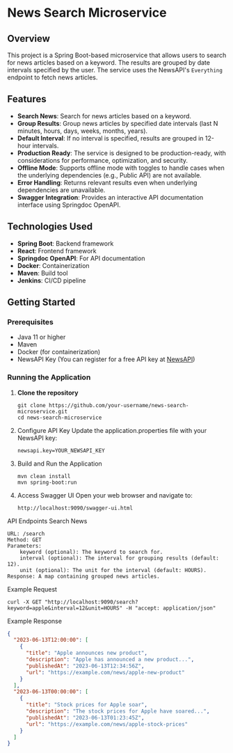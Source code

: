 # News Search Microservice

## Overview

This project is a Spring Boot-based microservice that allows users to search for news articles based on a keyword. The results are grouped by date intervals specified by the user. The service uses the NewsAPI's `Everything` endpoint to fetch news articles.

## Features

- **Search News**: Search for news articles based on a keyword.
- **Group Results**: Group news articles by specified date intervals (last N minutes, hours, days, weeks, months, years).
- **Default Interval**: If no interval is specified, results are grouped in 12-hour intervals.
- **Production Ready**: The service is designed to be production-ready, with considerations for performance, optimization, and security.
- **Offline Mode**: Supports offline mode with toggles to handle cases when the underlying dependencies (e.g., Public API) are not available.
- **Error Handling**: Returns relevant results even when underlying dependencies are unavailable.
- **Swagger Integration**: Provides an interactive API documentation interface using Springdoc OpenAPI.

## Technologies Used

- **Spring Boot**: Backend framework
- **React**: Frontend framework
- **Springdoc OpenAPI**: For API documentation
- **Docker**: Containerization
- **Maven**: Build tool
- **Jenkins**: CI/CD pipeline

## Getting Started

### Prerequisites

- Java 11 or higher
- Maven
- Docker (for containerization)
- NewsAPI Key (You can register for a free API key at [NewsAPI](https://newsapi.org/))

### Running the Application

1. **Clone the repository**
   ```
   git clone https://github.com/your-username/news-search-microservice.git
   cd news-search-microservice
2. Configure API Key
   Update the application.properties file with your NewsAPI key:
    ```
    newsapi.key=YOUR_NEWSAPI_KEY
    ```
3. Build and Run the Application
    ```
   mvn clean install
   mvn spring-boot:run
   ```
4. Access Swagger UI
   Open your web browser and navigate to:
    ```
    http://localhost:9090/swagger-ui.html
    ```
API Endpoints
Search News

    URL: /search
    Method: GET
    Parameters:
        keyword (optional): The keyword to search for.
        interval (optional): The interval for grouping results (default: 12).
        unit (optional): The unit for the interval (default: HOURS).
    Response: A map containing grouped news articles.

Example Request
```
curl -X GET "http://localhost:9090/search?keyword=apple&interval=12&unit=HOURS" -H "accept: application/json"
```
Example Response
```json
{
  "2023-06-13T12:00:00": [
    {
      "title": "Apple announces new product",
      "description": "Apple has announced a new product...",
      "publishedAt": "2023-06-13T12:34:56Z",
      "url": "https://example.com/news/apple-new-product"
    }
  ],
  "2023-06-13T00:00:00": [
    {
      "title": "Stock prices for Apple soar",
      "description": "The stock prices for Apple have soared...",
      "publishedAt": "2023-06-13T01:23:45Z",
      "url": "https://example.com/news/apple-stock-prices"
    }
  ]
}

```